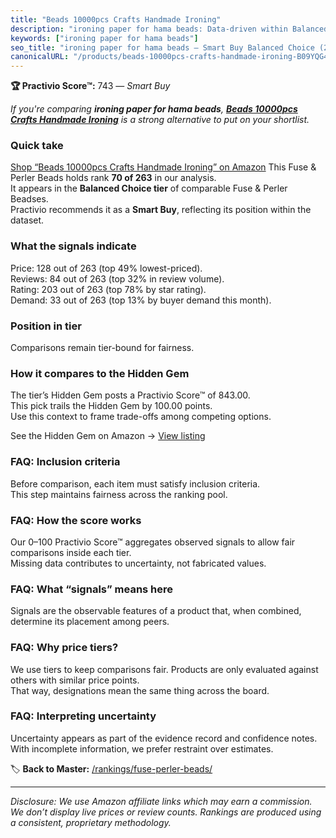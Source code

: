 ```yaml
---
title: "Beads 10000pcs Crafts Handmade Ironing"
description: "ironing paper for hama beads: Data-driven within Balanced Choice ranking using the Practivio Score™. Positioned by quality, value, demand, findability, momentu…"
keywords: ["ironing paper for hama beads"]
seo_title: "ironing paper for hama beads — Smart Buy Balanced Choice (2025)"
canonicalURL: "/products/beads-10000pcs-crafts-handmade-ironing-B09YQG4RVV/"
---
```


**🏆 Practivio Score™:** 743 — _Smart Buy_


*If you're comparing **ironing paper for hama beads**, **[Beads 10000pcs Crafts Handmade Ironing](https://www.amazon.com/dp/B09YQG4RVV?tag=practivio-20)** is a strong alternative to put on your shortlist.*
### Quick take
[Shop “Beads 10000pcs Crafts Handmade Ironing” on Amazon](https://www.amazon.com/dp/B09YQG4RVV?tag=practivio-20)
This Fuse & Perler Beads holds rank **70 of 263** in our analysis.  
It appears in the **Balanced Choice tier** of comparable Fuse & Perler Beadses.  
Practivio recommends it as a **Smart Buy**, reflecting its position within the dataset.

### What the signals indicate
Price: 128 out of 263 (top 49% lowest-priced).  
Reviews: 84 out of 263 (top 32% in review volume).  
Rating: 203 out of 263 (top 78% by star rating).  
Demand: 33 out of 263 (top 13% by buyer demand this month).

### Position in tier
Comparisons remain tier-bound for fairness.

### How it compares to the Hidden Gem
The tier’s Hidden Gem posts a Practivio Score™ of 843.00.  
This pick trails the Hidden Gem by 100.00 points.  
Use this context to frame trade-offs among competing options.  

See the Hidden Gem on Amazon → [View listing](https://www.amazon.com/dp/B013TS50NQ?tag=practivio-20)

### FAQ: Inclusion criteria
Before comparison, each item must satisfy inclusion criteria.  
This step maintains fairness across the ranking pool.

### FAQ: How the score works
Our 0–100 Practivio Score™ aggregates observed signals to allow fair comparisons inside each tier.  
Missing data contributes to uncertainty, not fabricated values.

### FAQ: What “signals” means here
Signals are the observable features of a product that, when combined, determine its placement among peers.

### FAQ: Why price tiers?
We use tiers to keep comparisons fair. Products are only evaluated against others with similar price points.  
That way, designations mean the same thing across the board.

### FAQ: Interpreting uncertainty
Uncertainty appears as part of the evidence record and confidence notes.  
With incomplete information, we prefer restraint over estimates.


🏷️ **Back to Master:** [/rankings/fuse-perler-beads/](/rankings/fuse-perler-beads/)

---
_Disclosure: We use Amazon affiliate links which may earn a commission. We don’t display live prices or review counts. Rankings are produced using a consistent, proprietary methodology._
